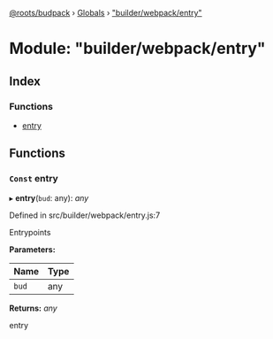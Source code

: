 [@roots/budpack](../README.md) › [Globals](../globals.md) › ["builder/webpack/entry"](_builder_webpack_entry_.md)

# Module: "builder/webpack/entry"

## Index

### Functions

* [entry](_builder_webpack_entry_.md#const-entry)

## Functions

### `Const` entry

▸ **entry**(`bud`: any): *any*

Defined in src/builder/webpack/entry.js:7

Entrypoints

**Parameters:**

Name | Type |
------ | ------ |
`bud` | any |

**Returns:** *any*

entry
